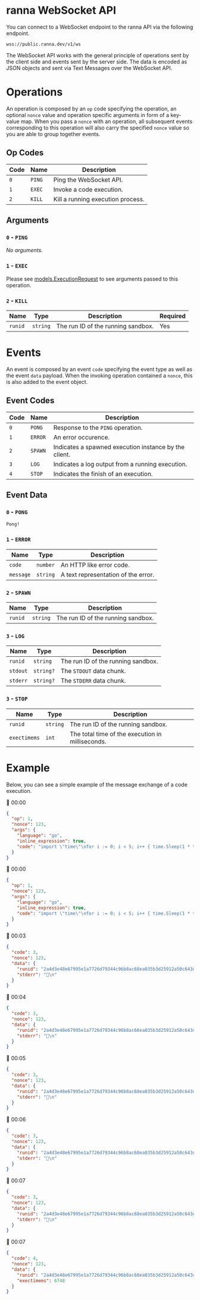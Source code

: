 # ranna WebSocket API

You can connect to a WebSocket endpoint to the ranna API via the following endpoint.

```
wss://public.ranna.dev/v1/ws
```

The WebSocket API works with the general principle of operations sent by the client side and events sent by the server side. The data is encoded as JSON objects and sent via Text Messages over the WebSocket API.

# Operations

An operation is composed by an `op` code specifying the operation, an optional `nonce` value and operation specific arguments in form of a key-value map. When you pass a `nonce` with an operation, all subsequent events corresponding to this operation will also carry the specified `nonce` value so you are able to group together events.

## Op Codes

| Code | Name   | Description                       |
| ---- | ------ | --------------------------------- |
| `0`  | `PING` | Ping the WebSocket API.           |
| `1`  | `EXEC` | Invoke a code execution.          |
| `2`  | `KILL` | Kill a running execution process. |

## Arguments

### `0` - `PING`

_No arguments._

### `1` - `EXEC`

Please see [models.ExecutionRequest](https://github.com/ranna-go/ranna/blob/master/docs/api/restapi.md#modelsexecutionrequest) to see arguments passed to this operation.

### `2` - `KILL`

| Name    | Type     | Description                        | Required |
| ------- | -------- | ---------------------------------- | -------- |
| `runid` | `string` | The run ID of the running sandbox. | Yes      |

# Events

An event is composed by an event `code` specifying the event type as well as the event `data` payload. When the invoking operation contained a `nonce`, this is also added to the event object.

## Event Codes

| Code | Name    | Description                                           |
| ---- | ------- | ----------------------------------------------------- |
| `0`  | `PONG`  | Response to the `PING` operation.                     |
| `1`  | `ERROR` | An error occurence.                                   |
| `2`  | `SPAWN` | Indicates a spawned execution instance by the client. |
| `3`  | `LOG`   | Indicates a log output from a running execution.      |
| `4`  | `STOP`  | Indicates the finish of an execution.                 |

## Event Data

### `0` - `PONG`

`Pong!`

### `1` - `ERROR`

| Name    | Type     | Description                        |
| ------- | -------- | ---------------------------------- |
| `code` | `number` | An HTTP like error code. |
| `message` | `string` | A text representation of the error. |

### `2` - `SPAWN`

| Name    | Type     | Description                        |
| ------- | -------- | ---------------------------------- |
| `runid` | `string` | The run ID of the running sandbox. |

### `3` - `LOG`

| Name     | Type      | Description                        |
| -------- | --------- | ---------------------------------- |
| `runid`  | `string`  | The run ID of the running sandbox. |
| `stdout` | `string?` | The `STDOUT` data chunk.           |
| `stderr` | `string?` | The `STDERR` data chunk.           |

### `3` - `STOP`

| Name         | Type     | Description                                      |
| ------------ | -------- | ------------------------------------------------ |
| `runid`      | `string` | The run ID of the running sandbox.               |
| `exectimems` | `int`    | The total time of the execution in milliseconds. |

# Example

Below, you can see a simple example of the message exchange of a code execution.

🔼 00:00

```json
{
  "op": 1,
  "nonce": 123,
  "args": {
    "language": "go",
    "inline_expression": true,
    "code": "import \"time\"\nfor i := 0; i < 5; i++ { time.Sleep(1 * time.Second); println(\"👋\") }"
  }
}
```

🔽 00:00

```json
{
  "op": 1,
  "nonce": 123,
  "args": {
    "language": "go",
    "inline_expression": true,
    "code": "import \"time\"\nfor i := 0; i < 5; i++ { time.Sleep(1 * time.Second); println(\"👋\") }"
  }
}
```

🔽 00:03

```json
{
  "code": 3,
  "nonce": 123,
  "data": {
    "runid": "2a4d3e48e67995e1a7726d79344c96b8ac68ea035b3d25912a50c643da64d4dc",
    "stderr": "👋\n"
  }
}
```

🔽 00:04

```json
{
  "code": 3,
  "nonce": 123,
  "data": {
    "runid": "2a4d3e48e67995e1a7726d79344c96b8ac68ea035b3d25912a50c643da64d4dc",
    "stderr": "👋\n"
  }
}
```

🔽 00:05

```json
{
  "code": 3,
  "nonce": 123,
  "data": {
    "runid": "2a4d3e48e67995e1a7726d79344c96b8ac68ea035b3d25912a50c643da64d4dc",
    "stderr": "👋\n"
  }
}
```

🔽 00:06

```json
{
  "code": 3,
  "nonce": 123,
  "data": {
    "runid": "2a4d3e48e67995e1a7726d79344c96b8ac68ea035b3d25912a50c643da64d4dc",
    "stderr": "👋\n"
  }
}
```

🔽 00:07

```json
{
  "code": 3,
  "nonce": 123,
  "data": {
    "runid": "2a4d3e48e67995e1a7726d79344c96b8ac68ea035b3d25912a50c643da64d4dc",
    "stderr": "👋\n"
  }
}
```

🔽 00:07

```json
{
  "code": 4,
  "nonce": 123,
  "data": {
    "runid": "2a4d3e48e67995e1a7726d79344c96b8ac68ea035b3d25912a50c643da64d4dc",
    "exectimems": 6748
  }
}
```
